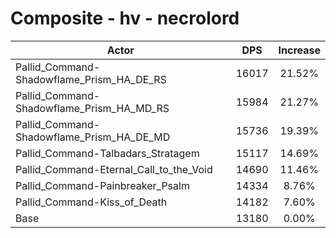 # Composite - hv - necrolord
| Actor | DPS | Increase |
|---|:---:|:---:|
|Pallid_Command-Shadowflame_Prism_HA_DE_RS|16017|21.52%|
|Pallid_Command-Shadowflame_Prism_HA_MD_RS|15984|21.27%|
|Pallid_Command-Shadowflame_Prism_HA_DE_MD|15736|19.39%|
|Pallid_Command-Talbadars_Stratagem|15117|14.69%|
|Pallid_Command-Eternal_Call_to_the_Void|14690|11.46%|
|Pallid_Command-Painbreaker_Psalm|14334|8.76%|
|Pallid_Command-Kiss_of_Death|14182|7.60%|
|Base|13180|0.00%|
